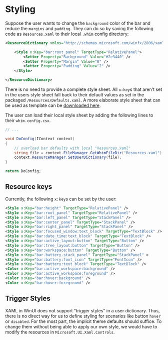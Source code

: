 # Styling

Suppose the user wants to change the `background` color of the bar and reduce the `margins` and `padding`. They can do so by saving the following code as `Resources.xaml` to their local `.whim` config directory:

```xml
<ResourceDictionary xmlns="http://schemas.microsoft.com/winfx/2006/xaml/presentation" xmlns:x="http://schemas.microsoft.com/winfx/2006/xaml">

    <Style x:Key="bar:root_panel" TargetType="RelativePanel">
        <Setter Property="Background" Value="#2e3440" />
        <Setter Property="Margin" Value="0" />
        <Setter Property="Padding" Value="2" />
    </Style>

</ResourceDictionary>
```

There is no need to provide a complete style sheet. All `x:key`s that aren't set in the users style sheet fall back to their default values as set in the packaged `/Resources/Defaults.xaml`. A more elaborate style sheet that can be used as template can be [downloaded here](https://github.com/urob/whim-config/blob/main/bar.resources.xaml).

The user can load their local style sheet by adding the following lines to their `whim.config.csx`.

```csharp
// ...

void DoConfig(IContext context)
{
    // overload bar defaults with local "Resources.xaml"
    string file = context.FileManager.GetWhimFileDir("Resources.xaml");
    context.ResourceManager.SetUserDictionary(file);
}

return DoConfig;
```

## Resource keys

Currently, the following `x:key`s can be set by the user:

```xml
<Style x:Key="bar:height" TargetType="RelativePanel" />                 <!-- Height of the bar -->
<Style x:Key="bar:root_panel" TargetType="RelativePanel" />             <!-- Root panel -->
<Style x:Key="bar:left_panel" TargetType="StackPanel" />                <!-- Left sub panel -->
<Style x:Key="bar:center_panel" TargetType="StackPanel" />              <!-- Center sub panel -->
<Style x:Key="bar:right_panel" TargetType="StackPanel" />               <!-- Right sub panel -->
<Style x:Key="bar:focused_window:text_block" TargetType="TextBlock" />  <!-- Focused window widget -->
<Style x:Key="bar:date_time:text_block" TargetType="TextBlock" />       <!-- Date-time widget -->
<Style x:Key="bar:active_layout:button" TargetType="Button" />          <!-- Active layout widget -->
<Style x:Key="bar:tree_layout:button" TargetType="Button" />            <!-- Tree layout widget -->
<Style x:Key="bar:workspace:button" TargetType="Button" />              <!-- Workspace widget -->
<Style x:Key="bar.battery.stack_panel" TargetType="StackPanel" >        <!-- StackPanel wrapper around the battery widget -->
<Style x:Key="bar:battery:font_icon" TargetType="FontIcon" />           <!-- The font icon to use for the battery widget !-->
<Style x:Key="bar:battery:text_block" TargetType="TextBlock" />         <!-- The text block for the battery widget !-->
<Color x:Key="bar:active_workspace:background" />                       <!-- Active workspace background color -->
<Color x:Key="bar:active_workspace:foreground" />                       <!-- Active workspace foreground color -->
<Color x:Key="bar:hover:background" />                                  <!-- Mouse-over button background color -->
<Color x:Key="bar:hover:foreground" />                                  <!-- Mouse-over button foreground color -->
```

## Trigger Styles

XAML in WinUI does not support "trigger styles" in a user dictionary. Thus, there is no direct way for us to define styling for scenarios like button `hover` or `disabled`. For the most part, the implicit theme defaults should suffice. To change them without being able to apply our own style, we would have to modify the resources in `Microsoft.UI.Xaml.Controls`.

